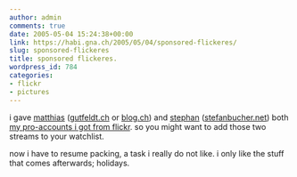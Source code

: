 ```yaml
---
author: admin
comments: true
date: 2005-05-04 15:24:38+00:00
link: https://habi.gna.ch/2005/05/04/sponsored-flickeres/
slug: sponsored-flickeres
title: sponsored flickeres.
wordpress_id: 784
categories:
- flickr
- pictures
---
```



i gave [matthias](http://www.flickr.com/photos/matthiasg/) ([gutfeldt.ch](http://www.gutfeldt.ch/matthias/blog/) or  [blog.ch](http://blog.ch/)) and [stephan](http://www.flickr.com/photos/bucher/) ([stefanbucher.net](http://www.stefanbucher.net/)) both [my pro-accounts i got from flickr](https://habi.gna.ch/blog/archives/000578.html). so you might want to add those two streams to your watchlist.
  
now i have to resume packing, a task i really do not like. i only like the stuff that comes afterwards; holidays. 

